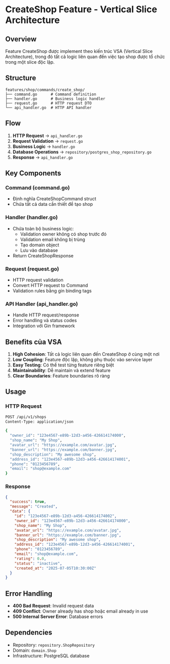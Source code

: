 # CreateShop Feature - Vertical Slice Architecture

## Overview
Feature CreateShop được implement theo kiến trúc VSA (Vertical Slice Architecture), trong đó tất cả logic liên quan đến việc tạo shop được tổ chức trong một slice độc lập.

## Structure
```
features/shop/commands/create_shop/
├── command.go      # Command definition
├── handler.go      # Business logic handler
├── request.go      # HTTP request DTO
└── api_handler.go  # HTTP API handler
```

## Flow
1. **HTTP Request** → `api_handler.go`
2. **Request Validation** → `request.go` 
3. **Business Logic** → `handler.go`
4. **Database Operations** → `repository/postgres_shop_repository.go`
5. **Response** → `api_handler.go`

## Key Components

### Command (command.go)
- Định nghĩa CreateShopCommand struct
- Chứa tất cả data cần thiết để tạo shop

### Handler (handler.go)
- Chứa toàn bộ business logic:
  - Validation owner không có shop trước đó
  - Validation email không bị trùng
  - Tạo domain object
  - Lưu vào database
- Return CreateShopResponse

### Request (request.go)
- HTTP request validation
- Convert HTTP request to Command
- Validation rules bằng gin binding tags

### API Handler (api_handler.go)
- Handle HTTP request/response
- Error handling và status codes
- Integration với Gin framework

## Benefits của VSA
1. **High Cohesion**: Tất cả logic liên quan đến CreateShop ở cùng một nơi
2. **Low Coupling**: Feature độc lập, không phụ thuộc vào service layer
3. **Easy Testing**: Có thể test từng feature riêng biệt
4. **Maintainability**: Dễ maintain và extend feature
5. **Clear Boundaries**: Feature boundaries rõ ràng

## Usage

### HTTP Request
```bash
POST /api/v1/shops
Content-Type: application/json

{
  "owner_id": "123e4567-e89b-12d3-a456-426614174000",
  "shop_name": "My Shop",
  "avatar_url": "https://example.com/avatar.jpg",
  "banner_url": "https://example.com/banner.jpg",
  "shop_description": "My awesome shop",
  "address_id": "123e4567-e89b-12d3-a456-426614174001",
  "phone": "0123456789",
  "email": "shop@example.com"
}
```

### Response
```json
{
  "success": true,
  "message": "Created",
  "data": {
    "id": "123e4567-e89b-12d3-a456-426614174002",
    "owner_id": "123e4567-e89b-12d3-a456-426614174000",
    "shop_name": "My Shop",
    "avatar_url": "https://example.com/avatar.jpg",
    "banner_url": "https://example.com/banner.jpg",
    "shop_description": "My awesome shop",
    "address_id": "123e4567-e89b-12d3-a456-426614174001",
    "phone": "0123456789",
    "email": "shop@example.com",
    "rating": 0.0,
    "status": "inactive",
    "created_at": "2025-07-05T10:30:00Z"
  }
}
```

## Error Handling
- **400 Bad Request**: Invalid request data
- **409 Conflict**: Owner already has shop hoặc email already in use  
- **500 Internal Server Error**: Database errors

## Dependencies
- Repository: `repository.ShopRepository`
- Domain: `domain.Shop`
- Infrastructure: PostgreSQL database
